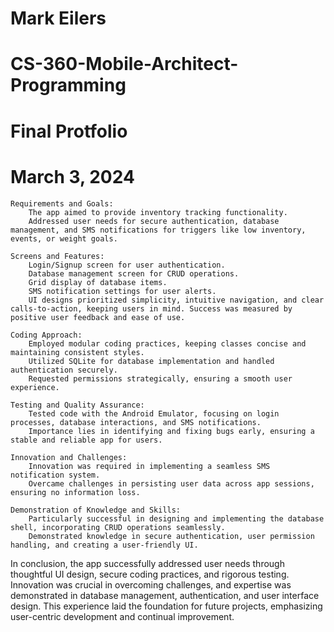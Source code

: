 # Mark Eilers
# CS-360-Mobile-Architect-Programming
# Final Protfolio
# March 3, 2024

    Requirements and Goals:
        The app aimed to provide inventory tracking functionality.
        Addressed user needs for secure authentication, database management, and SMS notifications for triggers like low inventory, events, or weight goals.

    Screens and Features:
        Login/Signup screen for user authentication.
        Database management screen for CRUD operations.
        Grid display of database items.
        SMS notification settings for user alerts.
        UI designs prioritized simplicity, intuitive navigation, and clear calls-to-action, keeping users in mind. Success was measured by positive user feedback and ease of use.

    Coding Approach:
        Employed modular coding practices, keeping classes concise and maintaining consistent styles.
        Utilized SQLite for database implementation and handled authentication securely.
        Requested permissions strategically, ensuring a smooth user experience.

    Testing and Quality Assurance:
        Tested code with the Android Emulator, focusing on login processes, database interactions, and SMS notifications.
        Importance lies in identifying and fixing bugs early, ensuring a stable and reliable app for users.

    Innovation and Challenges:
        Innovation was required in implementing a seamless SMS notification system.
        Overcame challenges in persisting user data across app sessions, ensuring no information loss.

    Demonstration of Knowledge and Skills:
        Particularly successful in designing and implementing the database shell, incorporating CRUD operations seamlessly.
        Demonstrated knowledge in secure authentication, user permission handling, and creating a user-friendly UI.

In conclusion, the app successfully addressed user needs through thoughtful UI design, secure coding practices, and rigorous testing. Innovation was crucial in overcoming challenges, and expertise was demonstrated in database management, authentication, and user interface design. This experience laid the foundation for future projects, emphasizing user-centric development and continual improvement.
